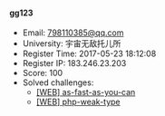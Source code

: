 #### gg123  

* Email: 798110385@qq.com  
* University: 宇宙无敌托儿所  
* Register Time: 2017-05-23 18:12:08  
* Register IP: 183.246.23.203  
* Score: 100  
* Solved challenges: 
  * [[WEB] as-fast-as-you-can](https://github.com/SniperOJ/Challenges/blob/master/WEB/as-fast-as-you-can.json)  
  * [[WEB] php-weak-type](https://github.com/SniperOJ/Challenges/blob/master/WEB/php-weak-type.json)  
